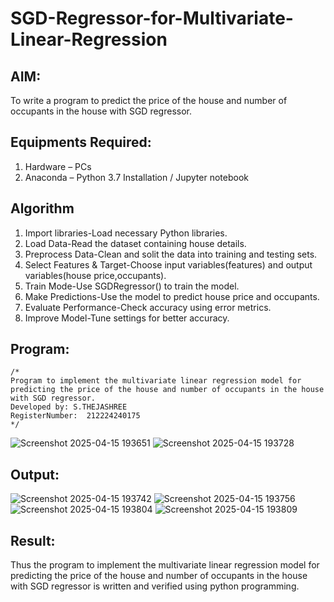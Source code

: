 # SGD-Regressor-for-Multivariate-Linear-Regression

## AIM:
To write a program to predict the price of the house and number of occupants in the house with SGD regressor.

## Equipments Required:
1. Hardware – PCs
2. Anaconda – Python 3.7 Installation / Jupyter notebook

## Algorithm
1. Import libraries-Load necessary Python libraries.
2. Load Data-Read the dataset containing house details.
3. Preprocess Data-Clean and solit the data into training and testing sets.
4. Select Features & Target-Choose input variables(features) and output variables(house price,occupants).
5. Train Mode-Use SGDRegressor() to train the model.
6. Make Predictions-Use the model to predict house price and occupants.
7. Evaluate Performance-Check accuracy using error metrics.
8. Improve Model-Tune settings for better accuracy.

## Program:
```
/*
Program to implement the multivariate linear regression model for predicting the price of the house and number of occupants in the house with SGD regressor.
Developed by: S.THEJASHREE
RegisterNumber:  212224240175
*/
```
![Screenshot 2025-04-15 193651](https://github.com/user-attachments/assets/e4e47b9d-362e-4112-9033-77dcb11a394a)
![Screenshot 2025-04-15 193728](https://github.com/user-attachments/assets/9bbe5220-c9b1-43a3-9aee-4deb33b761f5)

## Output:
![Screenshot 2025-04-15 193742](https://github.com/user-attachments/assets/23889e1d-074f-4177-b50b-e5a8fed2678f)
![Screenshot 2025-04-15 193756](https://github.com/user-attachments/assets/55f4ab37-f087-4eda-a82e-ef914ff55b4a)
![Screenshot 2025-04-15 193804](https://github.com/user-attachments/assets/e43c1bb8-c4c7-44e2-b93e-66aab7129dda)
![Screenshot 2025-04-15 193809](https://github.com/user-attachments/assets/6e63fb9b-f8bf-4070-996e-8b6fabfff0bc)


## Result:
Thus the program to implement the multivariate linear regression model for predicting the price of the house and number of occupants in the house with SGD regressor is written and verified using python programming.
